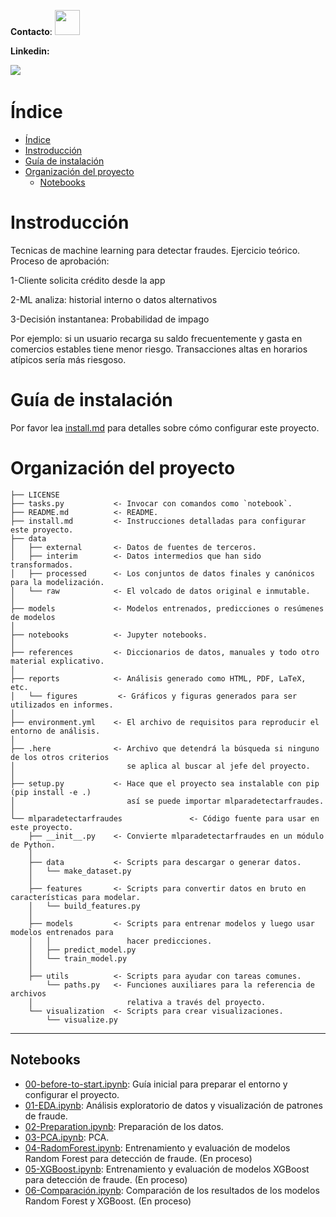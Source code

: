 **Contacto**: 
<a href="mailto:agustinsilviorojas@outlook.com.ar"><img src="https://cdn0.iconfinder.com/data/icons/logos-microsoft-office-365/128/Microsoft_Office-07-256.png" width="40"></a>


**Linkedin:**

<a href="https://www.linkedin.com/in/agustinsilviorojas/"><img src="https://img.shields.io/badge/linkedin-%230077B5.svg?&style=for-the-badge&logo=linkedin&logoColor=white" /></a>&nbsp;&nbsp;&nbsp;&nbsp;




# Índice

- [Índice](#índice)
- [Instroducción](#instroducción)
- [Guía de instalación](#guía-de-instalación)
- [Organización del proyecto](#organización-del-proyecto)
  - [Notebooks](#notebooks)

# Instroducción
Tecnicas de machine learning para detectar fraudes. Ejercicio teórico.
Proceso de aprobación:

1-Cliente solicita crédito desde la app

2-ML analiza: historial interno o datos alternativos

3-Decisión instantanea: Probabilidad de impago

Por ejemplo: si un usuario recarga su saldo frecuentemente y gasta en comercios estables tiene menor riesgo. Transacciones altas en horarios atípicos sería más riesgoso.
  
# Guía de instalación

Por favor lea [install.md](install.md) para detalles sobre cómo configurar este proyecto.

# Organización del proyecto

    ├── LICENSE
    ├── tasks.py           <- Invocar con comandos como `notebook`.
    ├── README.md          <- README.
    ├── install.md         <- Instrucciones detalladas para configurar este proyecto.
    ├── data
    │   ├── external       <- Datos de fuentes de terceros.
    │   ├── interim        <- Datos intermedios que han sido transformados.
    │   ├── processed      <- Los conjuntos de datos finales y canónicos para la modelización.
    │   └── raw            <- El volcado de datos original e inmutable.
    │
    ├── models             <- Modelos entrenados, predicciones o resúmenes de modelos
    │
    ├── notebooks          <- Jupyter notebooks. 
    │
    ├── references         <- Diccionarios de datos, manuales y todo otro material explicativo.
    │
    ├── reports            <- Análisis generado como HTML, PDF, LaTeX, etc.
    │   └── figures         <- Gráficos y figuras generados para ser utilizados en informes.
    │
    ├── environment.yml    <- El archivo de requisitos para reproducir el entorno de análisis.
    │
    ├── .here              <- Archivo que detendrá la búsqueda si ninguno de los otros criterios
    │                         se aplica al buscar al jefe del proyecto.
    │
    ├── setup.py           <- Hace que el proyecto sea instalable con pip (pip install -e .)
    │                         así se puede importar mlparadetectarfraudes.
    │
    └── mlparadetectarfraudes               <- Código fuente para usar en este proyecto.
        ├── __init__.py    <- Convierte mlparadetectarfraudes en un módulo de Python.
        │
        ├── data           <- Scripts para descargar o generar datos.
        │   └── make_dataset.py
        │
        ├── features       <- Scripts para convertir datos en bruto en características para modelar.
        │   └── build_features.py
        │
        ├── models         <- Scripts para entrenar modelos y luego usar modelos entrenados para 
        │   │                 hacer predicciones.
        │   ├── predict_model.py
        │   └── train_model.py
        │
        ├── utils          <- Scripts para ayudar con tareas comunes.
            └── paths.py   <- Funciones auxiliares para la referencia de archivos
        │                     relativa a través del proyecto.
        └── visualization  <- Scripts para crear visualizaciones.
            └── visualize.py

---


## Notebooks

- [00-before-to-start.ipynb](notebooks/00-before-to-start.ipynb): Guía inicial para preparar el entorno y configurar el proyecto.
- [01-EDA.ipynb](notebooks/01-EDA.ipynb): Análisis exploratorio de datos y visualización de patrones de fraude.
- [02-Preparation.ipynb](notebooks/02-Preparation.ipynb): Preparación de los datos.
- [03-PCA.ipynb](notebooks/03-PCA.ipynb): PCA.
- [04-RadomForest.ipynb](notebooks/04-RadomForest.ipynb): Entrenamiento y evaluación de modelos Random Forest para detección de fraude. (En proceso)
- [05-XGBoost.ipynb](notebooks/05-XGBoost.ipynb): Entrenamiento y evaluación de modelos XGBoost para detección de fraude. (En proceso)
- [06-Comparación.ipynb](notebooks/06-Comparación.ipynb): Comparación de los resultados de los modelos Random Forest y XGBoost. (En proceso)
